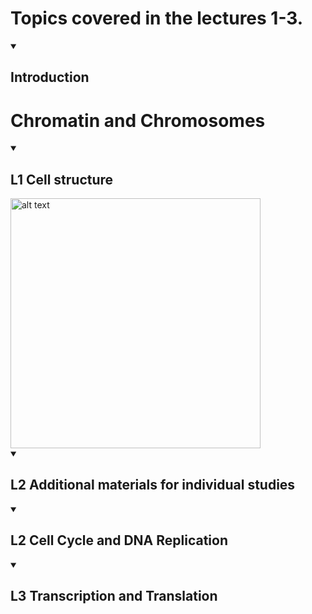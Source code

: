 # Topics covered in the lectures 1-3.

<details id=3 open>
<summary><h2> Introduction </h2></summary>

  # Chromatin and Chromosomes 

</details>

<details id=1 open>
<summary><h2> L1 Cell structure</h2></summary>
</details>


<img src="Image" alt="alt text" width="400" height="400">

<details id=2 open>
<summary><h2> L2 Additional materials for individual studies</h2></summary>
</details>

<details id=3 open>
<summary><h2>L2 Cell Cycle and DNA Replication </h2></summary>
</details>

<details id=3 open>
<summary><h2>L3 Transcription and Translation  </h2></summary>
</details>
